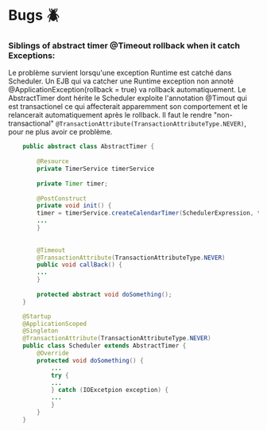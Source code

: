 # Bugs 🪲 


### Siblings of abstract timer @Timeout rollback when it catch Exceptions: 

Le problème survient lorsqu'une exception Runtime est catché dans Scheduler.
Un EJB qui va catcher une Runtime exception non annoté @ApplicationException(rollback = true) va rollback automatiquement. Le AbstractTimer dont hérite le Scheduler exploite l'annotation @Timout qui est transactionel ce qui affecterait apparemment son comportement et le relancerait automatiquement après le rollback. Il faut le rendre "non-transactional"  `@TransactionAttribute(TransactionAttributeType.NEVER)`, pour ne plus avoir ce problème.

```java
    public abstract class AbstractTimer {
    
        @Resource
        private TimerService timerService
        
        private Timer timer;
        
        @PostConstruct
        private void init() {
        timer = timerService.createCalendarTimer(SchedulerExpression, timerConfig);
        ...
        }
    
    
        @Timeout
        @TransactionAttribute(TransactionAttributeType.NEVER)
        public void callBack() {
        ...
        }
        
        protected abstract void doSomething();
    }

    @Startup
    @ApplicationScoped
    @Singleton
    @TransactionAttribute(TransactionAttributeType.NEVER)
    public class Scheduler extends AbstractTimer {
        @Override
        protected void doSomething() {
            ...
            try {
            ...
            } catch (IOExcetpion exception) {
            ...
            }
        }
    }
```

